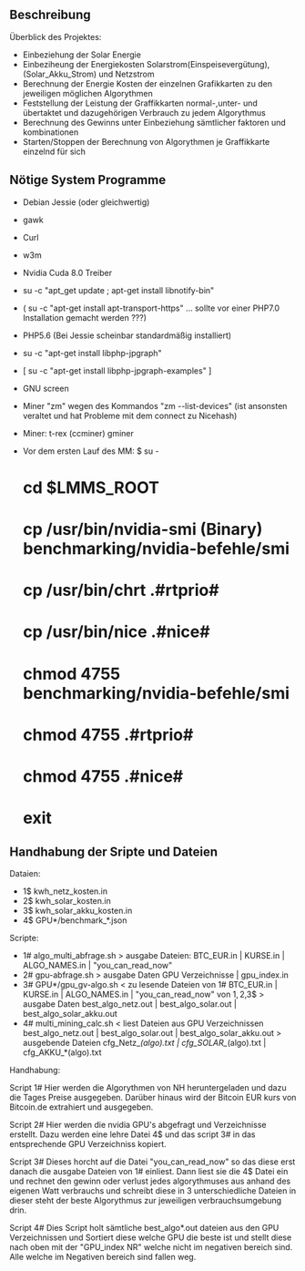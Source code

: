 Beschreibung
---------
Überblick des Projektes:
- Einbeziehung der Solar Energie
- Einbeziheung der Energiekosten Solarstrom(Einspeisevergütung), (Solar_Akku_Strom) und Netzstrom
- Berechnung der Energie Kosten der einzelnen Grafikkarten zu den jeweiligen möglichen Algorythmen
- Feststellung der Leistung der Graffikkarten normal-,unter- und übertaktet und dazugehörigen Verbrauch zu jedem Algorythmus
- Berechnung des Gewinns unter Einbeziehung sämtlicher faktoren und kombinationen
- Starten/Stoppen der Berechnung von Algorythmen je Graffikkarte einzelnd für sich


Nötige System Programme
---------
- Debian Jessie (oder gleichwertig)
- gawk
- Curl
- w3m
- Nvidia Cuda 8.0 Treiber
- su -c "apt_get update ; apt-get install libnotify-bin"
- ( su -c "apt-get install apt-transport-https" ... sollte vor einer PHP7.0 Installation gemacht werden ???)
- PHP5.6 (Bei Jessie scheinbar standardmäßig installiert)
- su -c "apt-get install libphp-jpgraph"
- [ su -c "apt-get install libphp-jpgraph-examples" ]
- GNU screen
- Miner "zm" wegen des Kommandos "zm --list-devices" (ist ansonsten veraltet und hat Probleme mit dem connect zu Nicehash)
- Miner:
  t-rex (ccminer)
  gminer

- Vor dem ersten Lauf des MM:
  $ su -
  # cd $LMMS_ROOT
  # cp /usr/bin/nvidia-smi (Binary) benchmarking/nvidia-befehle/smi
  # cp /usr/bin/chrt .#rtprio#
  # cp /usr/bin/nice .#nice#
  # chmod 4755 benchmarking/nvidia-befehle/smi
  # chmod 4755 .#rtprio#
  # chmod 4755 .#nice#
  # exit

Handhabung der Sripte und Dateien
--------
Dataien:
- 1$ kwh_netz_kosten.in
- 2$ kwh_solar_kosten.in
- 3$ kwh_solar_akku_kosten.in
- 4$ GPU*/benchmark_*.json

Scripte:
- 1# algo_multi_abfrage.sh
        > ausgabe Dateien:
                BTC_EUR.in | KURSE.in | ALGO_NAMES.in | "you_can_read_now"
- 2# gpu-abfrage.sh
        > ausgabe Daten
                GPU Verzeichnisse | gpu_index.in
- 3# GPU*/gpu_gv-algo.sh
        < zu lesende Dateien
                von 1# BTC_EUR.in | KURSE.in | ALGO_NAMES.in | "you_can_read_now"
                von 1$,2$,3$
        > ausgabe Daten
                best_algo_netz.out | best_algo_solar.out | best_algo_solar_akku.out
- 4# multi_mining_calc.sh
        < liest Dateien aus GPU Verzeichnissen
                best_algo_netz.out | best_algo_solar.out | best_algo_solar_akku.out
        > ausgebende Dateien
                cfg_Netz_*(algo).txt | cfg_SOLAR_*(algo).txt | cfg_AKKU_*(algo).txt

Handhabung:

Script 1#
Hier werden die Algorythmen von NH heruntergeladen und dazu die Tages Preise ausgegeben. Darüber hinaus wird
der Bitcoin EUR kurs von Bitcoin.de extrahiert und ausgegeben. 

Script 2#
Hier werden die nvidia GPU's abgefragt und Verzeichnisse erstellt. Dazu werden eine lehre Datei 4$ und
das script 3# in das entsprechende GPU Verzeichniss kopiert.

Script 3#
Dieses horcht auf die Datei "you_can_read_now" so das diese erst danach die ausgabe Dateien von 1# einliest.
Dann liest sie die 4$ Datei ein und rechnet den gewinn oder verlust jedes algorythmuses aus anhand des
eigenen Watt verbrauchs und schreibt diese in 3 unterschiedliche Dateien in dieser steht der beste Algorythmus
zur jeweiligen verbrauchsumgebung drin.

Script 4#
Dies Script holt sämtliche best_algo*.out dateien aus den GPU Verzeichnissen und Sortiert diese welche GPU
die beste ist und stellt diese nach oben mit der "GPU_index NR" welche nicht im negativen bereich sind.
Alle welche im Negativen bereich sind fallen weg.
